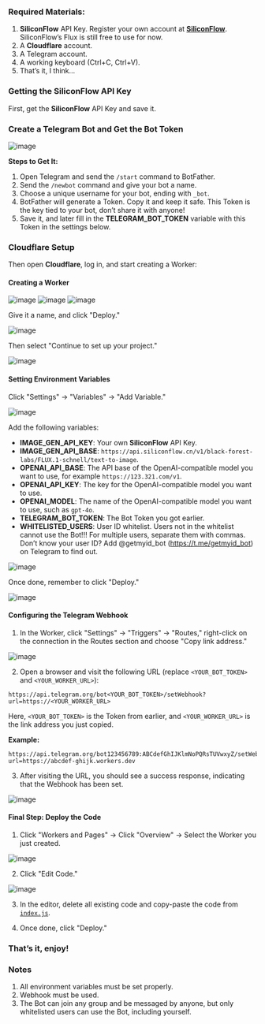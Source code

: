 ### Required Materials:

1. **SiliconFlow** API Key. Register your own account at [**SiliconFlow**](https://siliconflow.cn/). SiliconFlow’s Flux is still free to use for now.
2. A **Cloudflare** account.
3. A Telegram account.
4. A working keyboard (Ctrl+C, Ctrl+V).
5. That’s it, I think…

### Getting the SiliconFlow API Key

First, get the **SiliconFlow** API Key and save it.

### Create a Telegram Bot and Get the Bot Token

<img style="max-width: 600px;" alt="image" src="/doc/pics/tutorial/tutorial_1.png">

**Steps to Get It:**

1. Open Telegram and send the `/start` command to BotFather.
2. Send the `/newbot` command and give your bot a name.
3. Choose a unique username for your bot, ending with `_bot`.
4. BotFather will generate a Token. Copy it and keep it safe. This Token is the key tied to your bot, don’t share it with anyone!
5. Save it, and later fill in the **TELEGRAM_BOT_TOKEN** variable with this Token in the settings below.

### Cloudflare Setup

Then open **Cloudflare**, log in, and start creating a Worker:

#### Creating a Worker

<img style="max-width: 600px;" alt="image" src="/doc/pics/tutorial/tutorial_2.png">

<img style="max-width: 600px;" alt="image" src="/doc/pics/tutorial/tutorial_3.png">

<img style="max-width: 600px;" alt="image" src="/doc/pics/tutorial/tutorial_4.png">

Give it a name, and click "Deploy."

<img style="max-width: 600px;" alt="image" src="/doc/pics/tutorial/tutorial_5.png">

Then select "Continue to set up your project."

<img style="max-width: 600px;" alt="image" src="/doc/pics/tutorial/tutorial_6.png">

#### Setting Environment Variables

Click "Settings" → "Variables" → "Add Variable."

<img style="max-width: 600px;" alt="image" src="/doc/pics/tutorial/tutorial_7.png">

Add the following variables:

- **IMAGE_GEN_API_KEY**: Your own **SiliconFlow** API Key.
- **IMAGE_GEN_API_BASE**: `https://api.siliconflow.cn/v1/black-forest-labs/FLUX.1-schnell/text-to-image`.
- **OPENAI_API_BASE**: The API base of the OpenAI-compatible model you want to use, for example `https://123.321.com/v1`.
- **OPENAI_API_KEY**: The key for the OpenAI-compatible model you want to use.
- **OPENAI_MODEL**: The name of the OpenAI-compatible model you want to use, such as `gpt-4o`.
- **TELEGRAM_BOT_TOKEN**: The Bot Token you got earlier.
- **WHITELISTED_USERS**: User ID whitelist. Users not in the whitelist cannot use the Bot!!! For multiple users, separate them with commas. Don’t know your user ID? Add @getmyid_bot (https://t.me/getmyid_bot) on Telegram to find out.

<img style="max-width: 600px;" alt="image" src="/doc/pics/tutorial/tutorial_8.png">

Once done, remember to click "Deploy."

<img style="max-width: 600px;" alt="image" src="/doc/pics/tutorial/tutorial_9.png">

#### Configuring the Telegram Webhook

1. In the Worker, click "Settings" → "Triggers" → "Routes," right-click on the connection in the Routes section and choose "Copy link address."

<img style="max-width: 600px;" alt="image" src="/doc/pics/tutorial/tutorial_10.png">

2. Open a browser and visit the following URL (replace `<YOUR_BOT_TOKEN>` and `<YOUR_WORKER_URL>`):

```
https://api.telegram.org/bot<YOUR_BOT_TOKEN>/setWebhook?url=https://<YOUR_WORKER_URL>
```

Here, `<YOUR_BOT_TOKEN>` is the Token from earlier, and `<YOUR_WORKER_URL>` is the link address you just copied.

**Example:**

```
https://api.telegram.org/bot123456789:ABCdefGhIJKlmNoPQRsTUVwxyZ/setWebhook?url=https://abcdef-ghijk.workers.dev
```

3. After visiting the URL, you should see a success response, indicating that the Webhook has been set.

<img style="max-width: 600px;" alt="image" src="/doc/pics/tutorial/tutorial_11.png">

#### Final Step: Deploy the Code

1. Click "Workers and Pages" → Click "Overview" → Select the Worker you just created.

<img style="max-width: 600px;" alt="image" src="/doc/pics/tutorial/tutorial_12.png">

2. Click "Edit Code."

<img style="max-width: 600px;" alt="image" src="/doc/pics/tutorial/tutorial_13.png">

3. In the editor, delete all existing code and copy-paste the code from [`index.js`](/index_en.js).

4. Once done, click "Deploy."

### That’s it, enjoy!

### Notes

1. All environment variables must be set properly.
2. Webhook must be used.
3. The Bot can join any group and be messaged by anyone, but only whitelisted users can use the Bot, including yourself.

